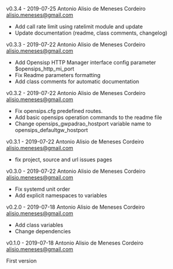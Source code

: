 v0.3.4 - 2019-07-25 Antonio Alisio de Meneses Cordeiro <alisio.meneses@gmail.com>

- Add call rate limit using ratelimit module and update
- Update documentation (readme, class comments, changelog)

v0.3.3 - 2019-07-22 Antonio Alisio de Meneses Cordeiro <alisio.meneses@gmail.com>

- Add Opensisp HTTP Manager interface config parameter $opensips_http_mi_port
- Fix Readme parameters formatting
- Add class comments for automatic documentation

v0.3.2 - 2019-07-22 Antonio Alisio de Meneses Cordeiro <alisio.meneses@gmail.com>

- Fix opensips.cfg predefined routes.
- Add basic opensips operation commands to the readme file
- Change opensips_gwpadrao_hostport variable name to opensips_defaultgw_hostport

v0.3.1 - 2019-07-22 Antonio Alisio de Meneses Cordeiro <alisio.meneses@gmail.com>

- fix project, source and url issues pages


v0.3.0 - 2019-07-22 Antonio Alisio de Meneses Cordeiro <alisio.meneses@gmail.com>

- Fix systemd unit order
- Add explicit namespaces to variables

v0.2.0 - 2019-07-18 Antonio Alisio de Meneses Cordeiro <alisio.meneses@gmail.com>

- Add class variables
- Change dependencies


v0.1.0 - 2019-07-18 Antonio Alisio de Meneses Cordeiro <alisio.meneses@gmail.com>

First version
